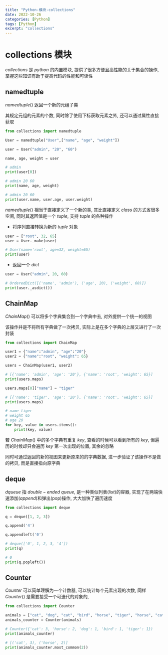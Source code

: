 ```yaml
---
title: "Python-模块-collections"
date: 2022-10-26
categories: [Python]
tags: [Python]
excerpt: "collections"
---
```


# collections 模块

$collections$ 是 $python$ 的内置模块, 提供了很多方便且高性能的关于集合的操作, 掌握这些知识有助于提高代码的性能和可读性

## namedtuple

$namedtuple()$ 返回一个新的元组子类

其规定元组的元素的个数, 同时除了使用下标获取元素之外, 还可以通过属性直接获取

```py
from collections import namedtuple

User = namedtuple("User",["name", "age", "weight"])

user = User("admin", "20", "60")

name, age, weight = user

# admin
print(user[0])

# admin 20 60
print(name, age, weight)

# admin 20 60
print(user.name, user.age, user.weight)
```

$namedtuple()$ 相当于直接定义了一个新的类, 其比直接定义 $class$ 的方式省很多空间, 同时其返回值是一个 $tuple$, 支持 $tuple$ 的各种操作

- 将序列直接转换为新的 $tuple$ 对象

```py
user = ["root", 32, 65]
user = User._make(user) 

# User(name='root', age=32, weight=65)
print(user) 
```

- 返回一个 $dict$

```py
user = User("admin", 20, 60)

# OrderedDict([('name', 'admin'), ('age', 20), ('weight', 60)])
print(user._asdict()) 
```

## ChainMap

$ChainMap()$ 可以将多个字典集合到一个字典中去, 对外提供一个统一的视图

该操作并是不将所有字典做了一次拷贝, 实际上是在多个字典的上层又进行了一次封装

```py
from collections import ChainMap

user1 = {"name":"admin", "age":"20"}
user2 = {"name":"root", "weight": 65}

users = ChainMap(user1, user2)

# [{'name': 'admin', 'age': '20'}, {'name': 'root', 'weight': 65}]
print(users.maps)

users.maps[0]["name"] = "tiger"

# [{'name': 'tiger', 'age': '20'}, {'name': 'root', 'weight': 65}]
print(users.maps)

# name tiger
# weight 65
# age 20
for key, value in users.items():
    print(key, value)
```

若 $ChainMap()$ 中的多个字典有重复 $key$, 查看的时候可以看到所有的 $key$, 但遍历的时候却只会遍历 $key$ 第一次出现的位置, 其余的忽略

同时可通过返回的新的视图来更新原来的的字典数据, 进一步验证了该操作不是做的拷贝, 而是直接指向原字典

## deque

$dqueue$ 指 $double-ended$ $queue$, 是一种类似列表($list$)的容器, 实现了在两端快速添加($append$)和弹出(pop)操作, 大大加快了遍历速度

```py
from collections import deque

q = deque([1, 2, 3])

q.append('4')

q.appendleft('0')

# deque(['0', 1, 2, 3, '4'])
print(q)

# 0
print(q.popleft())
```

## Counter

$Counter$ 可以简单理解为一个计数器, 可以统计每个元素出现的次数, 同样 $Counter()$ 是需要接受一个可迭代的对象的, 

```py
from collections import Counter

animals = ["cat", "dog", "cat", "bird", "horse", "tiger", "horse", "cat"]
animals_counter = Counter(animals)

# Counter({'cat': 3, 'horse': 2, 'dog': 1, 'bird': 1, 'tiger': 1}) 
print(animals_counter)

# [('cat', 3), ('horse', 2)]
print(animals_counter.most_common(2))
```

